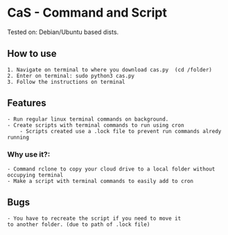 # CaS - Command and Script

Tested on: Debian/Ubuntu based dists.

## How to use

    1. Navigate on terminal to where you download cas.py  (cd /folder)
    2. Enter on terminal: sudo python3 cas.py
    3. Follow the instructions on terminal

## Features
    - Run regular linux terminal commands on background.
    - Create scripts with terminal commands to run using cron
        - Scripts created use a .lock file to prevent run commands alredy running 

### Why use it?:
    - Command rclone to copy your cloud drive to a local folder without occupying terminal
    - Make a script with terminal commands to easily add to cron
    

## Bugs
    - You have to recreate the script if you need to move it 
    to another folder. (due to path of .lock file)
